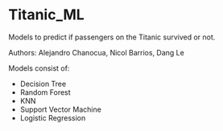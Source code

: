 # Titanic_ML
Models to predict if passengers on the Titanic survived or not. 

Authors: Alejandro Chanocua, Nicol Barrios, Dang Le

Models consist of:
- Decision Tree
- Random Forest 
- KNN
- Support Vector Machine
- Logistic Regression
